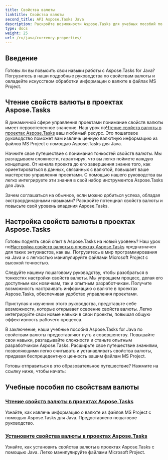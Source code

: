 ```yaml
---
title: Свойства валюты
linktitle: Свойства валюты
second_title: API Aspose.Tasks Java
description: Раскройте возможности Aspose.Tasks для учебных пособий по Java. Откройте для себя пошаговые руководства по легкому чтению и настройке свойств валюты в файлах MS Project.
type: docs
weight: 25
url: /ru/java/currency-properties/
---
```

## Введение
Готовы ли вы повысить свои навыки работы с Aspose.Tasks for Java? Погрузитесь в наши подробные руководства по свойствам валюты и овладейте искусством обработки информации о валюте в файлах MS Project.

## Чтение свойств валюты в проектах Aspose.Tasks

 В динамичной сфере управления проектами понимание свойств валюты имеет первостепенное значение. Наш урок по[Чтение свойств валюты в проектах Aspose.Tasks](./read-properties/) ваш любимый ресурс. Это пошаговое руководство поможет вам извлечь ценную валютную информацию из файлов MS Project с помощью Aspose.Tasks для Java.

Начните свое путешествие с понимания тонкостей свойств валюты. Мы разгадываем сложности, гарантируя, что вы легко поймете каждую концепцию. От начала проекта до его завершения знание того, как ориентироваться в данных, связанных с валютой, повышает ваше мастерство управления проектами. С помощью нашего руководства вы легко интегрируете эти знания в свой набор инструментов Aspose.Tasks для Java.

Зачем соглашаться на обычное, если можно добиться успеха, обладая экстраординарными навыками? Раскройте потенциал свойств валюты и повысьте свой уровень владения Aspose.Tasks.

## Настройка свойств валюты в проектах Aspose.Tasks

 Готовы поднять свой опыт в Aspose.Tasks на новый уровень? Наш урок по[Настройка свойств валюты в проектах Aspose.Tasks](./set-properties/) предназначен для таких энтузиастов, как вы. Погрузитесь в мир программирования на Java и с легкостью манипулируйте файлами Microsoft Project с высокой точностью.

Следуйте нашему пошаговому руководству, чтобы разобраться в тонкостях настройки свойств валюты. Мы упрощаем процесс, делая его доступным как новичкам, так и опытным разработчикам. Получите возможность настраивать информацию о валюте в проектах Aspose.Tasks, обеспечивая удобство управления проектами.

Приступая к изучению этого руководства, представьте себе возможности, которые открывает освоение свойств валюты. Легко интегрируйте свои новые навыки в свои проекты, повышая общую эффективность рабочего процесса.

В заключение, наши учебные пособия Aspose.Tasks for Java по свойствам валюты предоставляют путь к совершенству. Повышайте свои навыки, разгадывайте сложности и станьте опытным разработчиком Aspose.Tasks. Расширьте свое путешествие знаниями, позволяющими легко считывать и устанавливать свойства валюты, придавая беспрецедентную ценность вашим файлам MS Project.

Готовы отправиться в это образовательное путешествие? Нажмите на ссылку ниже, чтобы начать:

## Учебные пособия по свойствам валюты
### [Чтение свойств валюты в проектах Aspose.Tasks](./read-properties/)
Узнайте, как извлечь информацию о валюте из файлов MS Project с помощью Aspose.Tasks для Java. Предоставлено пошаговое руководство.
### [Установите свойства валюты в проектах Aspose.Tasks](./set-properties/)
Узнайте, как установить свойства валюты в проектах Aspose.Tasks с помощью Java. Легко манипулируйте файлами Microsoft Project.